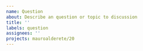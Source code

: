 ```yaml
---
name: Question
about: Describe an question or topic to discussion
title: ''
labels: question
assignees: ''
projects: mauroalderete/20
---
```



